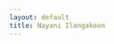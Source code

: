 ```yaml
---
layout: default
title: Nayani Ilangakoon
---
```


<style>
:root {
  --accent-color: #2a7a78;
}

  
# Education
- Ph.D. in Geosciences, Boise State University, Boise, ID, USA (2014-2020)
- MS in Geology, Bowling Green State University, Bowling Green, OH, USA (2012-2014)
- BS in Geology, University of Peradeniya, Peradeniya, Sri Lanka (2005-2009)


# Positions

**Research Scientist**, June 2023 - present: Earth Lab, Cooperative Institute for Research in Environmental Sciences, University of Colorado, Boulder

**Postdoctoral Research Associate**, April 2020 – May 2023: Earth Lab, Cooperative Institute for Research in Environmental Sciences, University of Colorado, Boulder

**Research Assistant**, 2016- 2020: Boise State University, Boise, ID, USA
- Developed and maintained full waveform lidar processing tools. Collected field data (shrub inventory and spectroscopy) and analyzed airborne full waveform lidar big data to characterize semi-arid vegetation structure (height, cover, volume), function (biomass, plant functional types), and diversity (richness, evenness, and divergence). Mentored graduate and undergraduate students in Geosciences and Computer Science.
  
**Research Assistant**, 2013- 2014: Bowling Green State University, OH, USA
- Oversaw the terrestrial laser scanner (TLS) and held workshops for faculty and students about TLS handling and data collection. Integrated TLS, field observations and Landsat data to scale up mapping functional traits (leaf area index) of a forested ecosystem.
Geologist, 2011-2012: geological Survey and Mines Bureau, Sri Lanka
Conducted geological and geophysical mapping of earth resources (mineral sand, magnetite, coarse (river) sand, and Quartz. Prepared survey reports.


# Current projects
**Open Forest Observatory** – Develop Forest inventory using individual tree species and structural attributes from images collected from unpiloted aerial vehicles (UAVs). Test individual tree detection model transferability across site/vegetation conditions. Develop training modules to train the next generation of scientists for drone image analysis through AI and machine learning for ecological applications.  

**Ecosystem transformation and carbon consequences** - Model the postfire ecosystem transformation trends and vulnerability in the North Central CASC region and impact on carbon storage under various management scenarios using remote sensing time series analysis integrated with known locations of ecosystem transformations and management interventions.  

**Repeat fires on carbon recovery in forested systems in the western US**: Assess the impact of repeat fires (100 years of fire records) on carbon potential of forested ecoregions in the western US using GEDI, Sentinel-2, and MODIS.

**Fire Impacts on Forests** - Model post fire carbon recovery using new spaceborne lidar remote sensing (GEDI) and UAS based canopy structure and composition with climate, topography, and field observations.

**Postfire carbon potential and regeneration strategies in Southern Rockies**: Collects field inventory and UAS data across burned scars in the Southern Rockies and use structure from motion (SFM) technology and other statistical and modeling tools (R based) to map conifer seedlings and their spatial distribution and growth (carbon gain).

**Twensday-03**: Lead a collaboratory effort to develop an early warning system to identify ecosystem transformation (forest to grass, scrub and shrublands) tipping points in the western US forest systems using earth observation data cube

# Professional and academic skills
- Remote Sensing
	Technologies - lidar (full waveform and discrete return), hyperspectral, multispectral, SAR, and structure from motion photogrammetry
	Platforms – Satellite, piloted airborne and unpiloted airborne systems (UAS), and terrestrial sensor platforms
	End-to-end remote sensing project planning and execution from data collection to product development
	Domain knowledge - Forest growth, plant functional types and traits, wildfires, drought, and carbon sequestration
- GIS - Spatial analytics, algorithm development, geospatial data management, and data QA/QC
- High Performance Computing and Cloud Computing - Remote Sensing big data analytics using super computers, AWS, Google Earth Engine, and Google Colab
- Scientific Programing –
	Python – Jupyter Notebook, PyCharm, Anaconda and arcpy, GDAL, OGR, shapely, geopandas packages
	R – RStudio, R Notebook and R Markdown, and sf, terra, lidR, and raster packages
	MATLAB – Signal Processing Toolbox and customized signal processing workflows
- Remote Sensing and GIS software – ENVI, Esri ArcGIS suite of products, QGIS, GDAL/OGR, Agisoft Metashape, and Terrasolid
- Collaboration Software – version control systems (Git), MS Teams, Trello, Slack, and Google docs
- Field Data Collection – Hands on experience in operating Terrestrial Laser Scanners, Unmanned Aerial Systems (trained pilot), Spectroradiometer, LAI 2200 plant canopy analyzer, AccuPAR LP-80 Ceptometer, and RTK GPS systems
- Organizing and Presentation Skills - Organizing and conducting workshops and presenting at conferences
- Technical Writing - Writing and reviewing proposals, manuscripts, and blogs
- Teaching - Introductory Remote Sensing and introductory Geology

